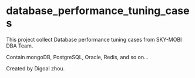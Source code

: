 database_performance_tuning_cases
=================================

This project collect Database performance tuning cases from SKY-MOBI DBA Team. 

Contain mongoDB, PostgreSQL, Oracle, Redis, and so on... 

Created by Digoal zhou.